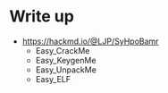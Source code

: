 # Write up
- https://hackmd.io/@LJP/SyHpoBamr
    - Easy_CrackMe
    - Easy_KeygenMe
    - Easy_UnpackMe
    - Easy_ELF
